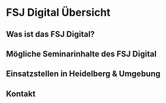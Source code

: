 # FSJ Digital Übersicht
## **Was ist das FSJ Digital?**
## **Mögliche Seminarinhalte des FSJ Digital**
## **Einsatzstellen in Heidelberg & Umgebung**
## **Kontakt**
